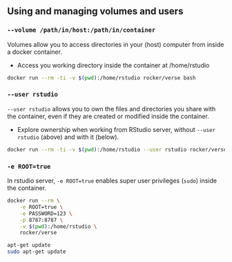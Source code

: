 ## Using and managing volumes and users

### `--volume /path/in/host:/path/in/container`

Volumes allow you to access directories in your (host) computer from inside a
docker container.

* Access you working directory inside the container at /home/rstudio

```bash
docker run --rm -ti -v $(pwd):/home/rstudio rocker/verse bash
```

### `--user rstudio`

`--user rstudio` allows you to own the files and directories you share with the
container, even if they are created or modified inside the container.

* Explore ownership when working from RStudio server, without `--user rstudio`
(above) and with it (below).

```bash
docker run --rm -ti -v $(pwd):/home/rstudio --user rstudio rocker/verse bash
```

### `-e ROOT=true`

In rstudio server, `-e ROOT=true` enables super user privileges (`sudo`) inside
the container.

```bash
docker run --rm \
    -e ROOT=true \
    -e PASSWORD=123 \
    -p 8787:8787 \
    -v $(pwd):/home/rstudio \
    rocker/verse

apt-get update
sudo apt-get update
```
